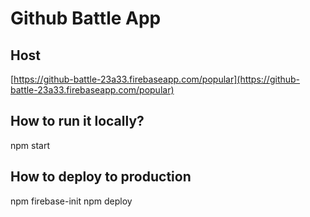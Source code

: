 # Github Battle App

## Host
[https://github-battle-23a33.firebaseapp.com/popular](https://github-battle-23a33.firebaseapp.com/popular)

## How to run it locally?

npm start

## How to deploy to production

npm firebase-init
npm deploy

